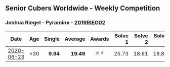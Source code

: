 ## Senior Cubers Worldwide - Weekly Competition
### Joshua Riegel - Pyraminx - [2019RIEG02](https://www.worldcubeassociation.org/persons/2019RIEG02?event=pyram)

| Date | Age | Single | Average | Awards | Solve 1 | Solve 2 | Solve 3 | Solve 4 | Solve 5 | Video |
| :--: | :--: | --: | --: | :--: | --: | --: | --: | --: | --: | :-- |
| [2020-06-23](../../results/pyram/2020-06-23.md) | <30 | **9.94** | **19.49** | 🔥 ⚡ | 25.73 | 18.61 | 18.81 | 21.04 | **9.94** | [Link](https://www.facebook.com/events/1618516681636159/permalink/1623946524426508/) |


<!-- Global site tag (gtag.js) - Google Analytics -->
<script async src="https://www.googletagmanager.com/gtag/js?id=UA-86348435-3"></script>
<script>window.dataLayer = window.dataLayer || []; function gtag() {dataLayer.push(arguments);} gtag('js', new Date()); gtag('config', 'UA-86348435-3');</script>

